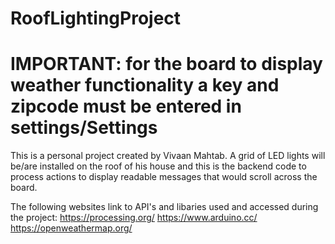 # RoofLightingProject

# IMPORTANT: for the board to display weather functionality a key and zipcode must be entered in settings/Settings

This is a personal project created by Vivaan Mahtab. A grid of LED lights will be/are installed on the roof of his house and this is the backend code to process actions to display readable messages that would scroll across the board.

The following websites link to API's and libaries used and accessed during the project:
https://processing.org/
https://www.arduino.cc/
https://openweathermap.org/

